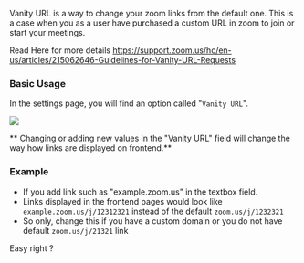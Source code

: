 Vanity URL is a way to change your zoom links from the default one. This is a case when you as a user have purchased a custom URL in zoom to join or start your meetings. 

Read Here for more details <a href="https://support.zoom.us/hc/en-us/articles/215062646-Guidelines-for-Vanity-URL-Requests">https://support.zoom.us/hc/en-us/articles/215062646-Guidelines-for-Vanity-URL-Requests</a>

### Basic Usage

In the settings page, you will find an option called "`Vanity URL`".

<img src="https://deepenbajracharya.com.np/wp-content/uploads/2019/05/Settings-%E2%80%B9-Plugin-Tester-%E2%80%94-WordPress-1536x780.png">

** Changing or adding new values in the "Vanity URL" field will change the way how links are displayed on frontend.**

### Example

* If you add link such as "example.zoom.us" in the textbox field.
* Links displayed in the frontend pages would look like `example.zoom.us/j/12312321` instead of the default `zoom.us/j/1232321`
* So only, change this if you have a custom domain or you do not have default `zoom.us/j/21321` link

Easy right ?




